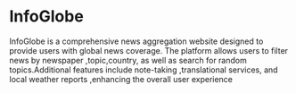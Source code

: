 # InfoGlobe
InfoGlobe is a comprehensive news aggregation website designed to provide  users with global news coverage. The platform allows users to filter news by  newspaper ,topic,country, as well as search for random topics.Additional  features include note-taking ,translational services, and local weather reports  ,enhancing the overall user experience
